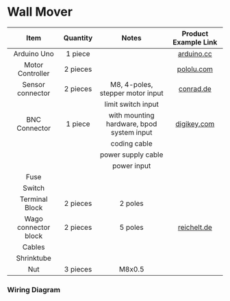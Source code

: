 # Wall Mover
| Item | Quantity | Notes | Product Example Link |
| :---: | :---: | :---: | :---: |
| Arduino Uno | 1 piece |  | [arduino.cc](https://store-usa.arduino.cc/products/arduino-uno-rev3) |
| Motor Controller | 2 pieces |  | [pololu.com](https://www.pololu.com/product/3132) |
| Sensor connector | 2 pieces | M8, 4-poles, stepper motor input | [conrad.de](https://www.conrad.de/de/p/conec-42-01001-sensor-aktor-einbausteckverbinder-m8-buchse-einbau-polzahl-4-1-st-714987.html) |
|  |  | limit switch input |  |
| BNC Connector | 1 piece | with mounting hardware, bpod system input | [digikey.com](https://www.digikey.de/de/products/detail/amphenol-rf/31-221-RFX/100648) |
|  |  | coding cable |  |
|  |  | power supply cable |  |
|  |  | power input |  |
| Fuse |  |  |  |
| Switch |  |  |  |
| Terminal Block | 2 pieces | 2 poles |  |
| Wago connector block | 2 pieces | 5 poles | [reichelt.de](https://www.reichelt.de/verbindungsklemme-5-leiteranschluss-wago-221-415-p149800.html?PROVID=2788&gad_source=1&gclid=Cj0KCQjw-5y1BhC-ARIsAAM_oKnrkiWmjAkN6Ogq3tOb9gql4Mfviurv7-E2F_vv9MaZdrLDa4vFq5caAlLFEALw_wcB) |
| Cables |  |  |  |
| Shrinktube |  |  |  |
| Nut | 3 pieces | M8x0.5 |  |

### Wiring Diagram
